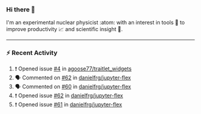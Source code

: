 ### Hi there 👋
I'm an experimental nuclear physicist :atom: with an interest in tools :wrench: to improve productivity :chart_with_upwards_trend: and scientific insight :telescope:.
<!--
**agoose77/agoose77** is a ✨ _special_ ✨ repository because its `README.md` (this file) appears on your GitHub profile.

Here are some ideas to get you started:

- 🔭 I’m currently working on ...
- 🌱 I’m currently learning ...
- 👯 I’m looking to collaborate on ...
- 🤔 I’m looking for help with ...
- 💬 Ask me about ...
- 📫 How to reach me: ...
- 😄 Pronouns: ...
- ⚡ Fun fact: ...
-->

---
### :zap: Recent Activity
<!--START_SECTION:activity-->
1. ❗️ Opened issue [#4](https://github.com/agoose77/traitlet_widgets/issues/4) in [agoose77/traitlet_widgets](https://github.com/agoose77/traitlet_widgets)
2. 🗣 Commented on [#62](https://github.com/danielfrg/jupyter-flex/issues/62) in [danielfrg/jupyter-flex](https://github.com/danielfrg/jupyter-flex)
3. 🗣 Commented on [#60](https://github.com/danielfrg/jupyter-flex/issues/60) in [danielfrg/jupyter-flex](https://github.com/danielfrg/jupyter-flex)
4. ❗️ Opened issue [#62](https://github.com/danielfrg/jupyter-flex/issues/62) in [danielfrg/jupyter-flex](https://github.com/danielfrg/jupyter-flex)
5. ❗️ Opened issue [#61](https://github.com/danielfrg/jupyter-flex/issues/61) in [danielfrg/jupyter-flex](https://github.com/danielfrg/jupyter-flex)
<!--END_SECTION:activity-->
